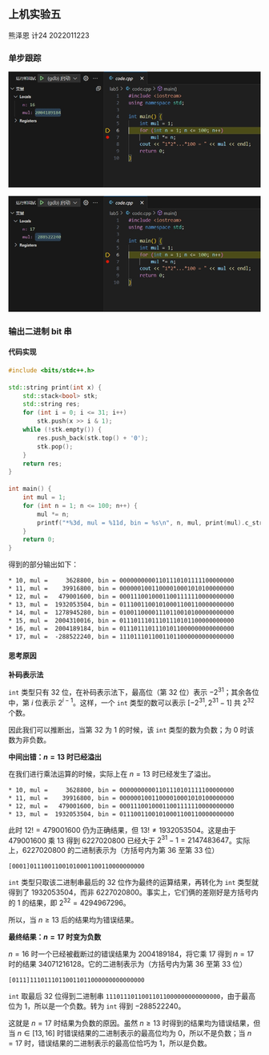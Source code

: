 ## 上机实验五

熊泽恩 计24 2022011223

### 单步跟踪

![n = 16](./16.png)

![n = 17](./17.png)

### 输出二进制 bit 串

#### 代码实现

```cpp
#include <bits/stdc++.h>

std::string print(int x) {
    std::stack<bool> stk;
    std::string res;
    for (int i = 0; i <= 31; i++)
        stk.push(x >> i & 1);
    while (!stk.empty()) {
        res.push_back(stk.top() + '0');
        stk.pop();
    }
    return res;
}

int main() {
    int mul = 1;
    for (int n = 1; n <= 100; n++) {
        mul *= n;
        printf("*%3d, mul = %11d, bin = %s\n", n, mul, print(mul).c_str());
    }
    return 0;
}
```

得到的部分输出如下：

```
* 10, mul =     3628800, bin = 00000000001101110101111100000000
* 11, mul =    39916800, bin = 00000010011000010001010100000000
* 12, mul =   479001600, bin = 00011100100011001111110000000000
* 13, mul =  1932053504, bin = 01110011001010001100110000000000
* 14, mul =  1278945280, bin = 01001100001110110010100000000000
* 15, mul =  2004310016, bin = 01110111011101110101100000000000
* 16, mul =  2004189184, bin = 01110111011101011000000000000000
* 17, mul =  -288522240, bin = 11101110110011011000000000000000
```

#### 思考原因

**补码表示法**

`int` 类型只有 $32$ 位，在补码表示法下，最高位（第 $32$ 位）表示 $-2^{31}$；其余各位中，第 $i$ 位表示 $2^{i-1}$。这样，一个 `int` 类型的数可以表示 $[-2^{31}, 2^{31} - 1]$ 共 $2^{32}$ 个数。

因此我们可以推断出，当第 $32$ 为 $1$ 的时候，该 `int` 类型的数为负数；为 $0$ 时该数为非负数。

**中间出错：$n = 13$ 时已经溢出**

在我们进行乘法运算的时候，实际上在 $n = 13$ 时已经发生了溢出。

```
* 10, mul =     3628800, bin = 00000000001101110101111100000000
* 11, mul =    39916800, bin = 00000010011000010001010100000000
* 12, mul =   479001600, bin = 00011100100011001111110000000000
* 13, mul =  1932053504, bin = 01110011001010001100110000000000
```
此时 $12! = 479001600$ 仍为正确结果，但 $13! \neq 1932053504$。这是由于 $479001600$ 乘 $13$ 得到 $6227020800$ 已经大于 $2^{31} - 1 = 2147483647$。实际上，$6227020800$ 的二进制表示为（方括号内为第 $36$ 至第 $33$ 位）

```
[0001]01110011001010001100110000000000
```

`int` 类型只取该二进制串最后的 $32$ 位作为最终的运算结果，再转化为 `int` 类型就得到了 $1932053504$，而非 $6227020800$。事实上，它们俩的差刚好是方括号内的 $1$ 的结果，即 $2^{32} = 4294967296$。

所以，当 $n \ge 13$ 后的结果均为错误结果。

**最终结果：$n = 17$ 时变为负数**

$n = 16$ 时一个已经被截断过的错误结果为 $2004189184$，将它乘 $17$ 得到 $n = 17$ 时的结果 $34071216128$。它的二进制表示为（方括号内为第 $36$ 至第 $33$ 位）

```
[0111]11101110110011011000000000000000
```

`int` 取最后 $32$ 位得到二进制串 `11101110110011011000000000000000`，由于最高位为 $1$，所以是一个负数。转为 `int` 得到 $-288522240$。

这就是 $n = 17$ 时结果为负数的原因。虽然 $n \ge 13$ 时得到的结果均为错误结果，但当 $n \in [13, 16]$ 时错误结果的二进制表示的最高位均为 $0$，所以不是负数；当 $n = 17$ 时，错误结果的二进制表示的最高位恰巧为 $1$，所以是负数。
